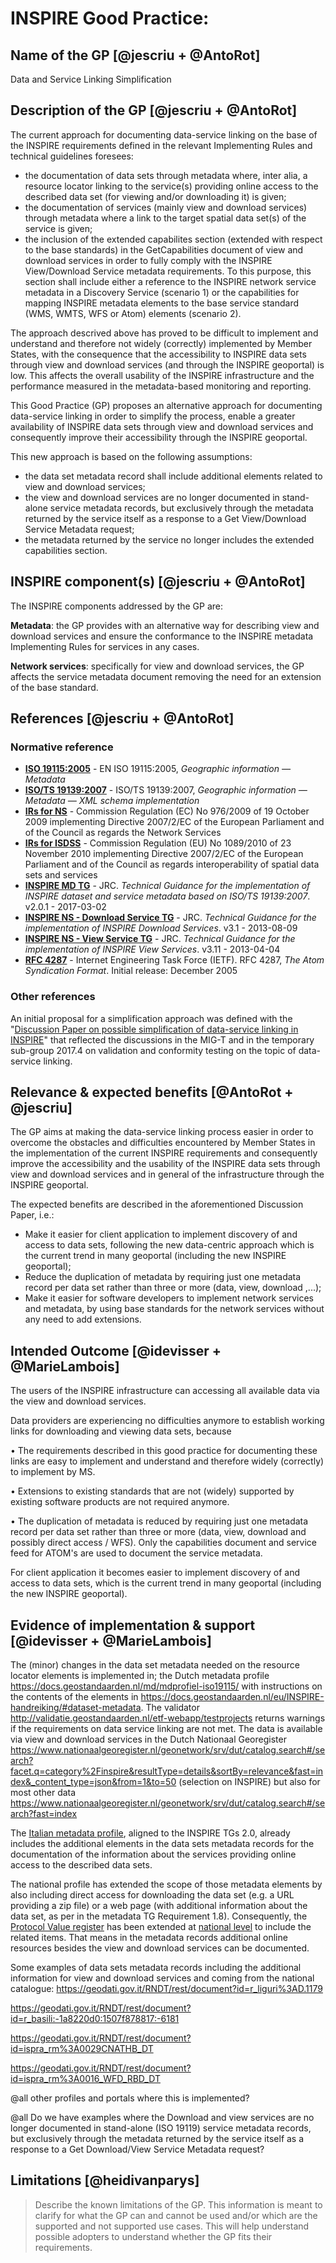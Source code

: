 # INSPIRE Good Practice: <Name>
  
## Name of the GP [@jescriu + @AntoRot]

Data and Service Linking Simplification

## Description of the GP [@jescriu + @AntoRot]

The current approach for documenting data-service linking on the base of the INSPIRE requirements defined in the relevant Implementing Rules and technical guidelines foresees:
  - the documentation of data sets through metadata where, inter alia, a resource locator linking to the service(s) providing online access to the described data set (for viewing and/or downloading it) is given;
  - the documentation of services (mainly view and download services) through metadata where a link to the target spatial data set(s) of the service is given;
  - the inclusion of the extended capabilites section (extended with respect to the base standards) in the GetCapabilities document of view and download services in order to fully comply with
the INSPIRE View/Download Service metadata requirements. To this purpose, this section shall include either a reference to the INSPIRE network service metadata in a Discovery Service (scenario 1) or the capabilities for mapping INSPIRE metadata elements to the base service standard (WMS, WMTS, WFS or Atom) elements (scenario 2).

The approach descrived above has proved to be difficult to implement and understand and therefore not widely (correctly) implemented by Member States, with the consequence that the accessibility to INSPIRE data sets through view and download services (and through the INSPIRE geoportal) is low. This affects the overall usability of the INSPIRE infrastructure and the performance measured in the metadata-based monitoring and reporting.
 
This Good Practice (GP) proposes an alternative approach for documenting data-service linking in order to simplify the process, enable a greater availability of INSPIRE data sets through view and download services and consequently improve their accessibility through the INSPIRE geoportal.

This new approach is based on the following assumptions:
  - the data set metadata record shall include additional elements related to view and download services;
  - the view and download services are no longer documented in stand-alone service metadata records, but exclusively through the metadata returned by the service itself as a response to a Get View/Download Service Metadata request;
  - the metadata returned by the service no longer includes the extended capabilities section.

  
## INSPIRE component(s) [@jescriu + @AntoRot]

The INSPIRE components addressed by the GP are:

**Metadata**: the GP provides with an alternative way for describing view and download services and ensure the conformance to the INSPIRE metadata Implementing Rules for services in any cases.
  
**Network services**: specifically for view and download services, the GP affects the service metadata document removing the need for an extension of the base standard.

  
## References [@jescriu + @AntoRot]
### Normative reference

- **[ISO 19115:2005]** - EN ISO 19115:2005, *Geographic information — Metadata*
- **[ISO/TS 19139:2007]** - ISO/TS 19139:2007, *Geographic information — Metadata — XML schema implementation*
- **[IRs for NS]** - Commission Regulation (EC) No 976/2009 of 19 October 2009 implementing Directive 2007/2/EC of the European Parliament and of the Council as regards the Network Services
- **[IRs for ISDSS]** - Commission Regulation (EU) No 1089/2010 of 23 November 2010 implementing Directive 2007/2/EC of the European Parliament and of the Council as regards interoperability of spatial data sets and services
- **[INSPIRE MD TG]** - JRC. *Technical Guidance for the implementation of INSPIRE dataset and service metadata based on ISO/TS 19139:2007*.  v2.0.1 - 2017-03-02
- **[INSPIRE NS - Download Service TG]** - JRC. *Technical Guidance for the implementation of INSPIRE Download Services*. v3.1 - 2013-08-09
- **[INSPIRE NS - View Service TG]** - JRC. *Technical Guidance for the implementation of INSPIRE View Services*. v3.11 - 2013-04-04
- **[RFC 4287]** - Internet Engineering Task Force (IETF). RFC 4287, *The Atom Syndication Format*. Initial release: December 2005

[ISO 19115:2005]: https://www.isotc211.org/2005/gmd "ISO 19115:2005, Geographic information — Metadata"
[ISO/TS 19139:2007]: https://www.isotc211.org/2005/gmd/ "ISO/TS 19139:2007, Geographic information — Metadata — XML schema implementation"
[IRs for NS]: https://eur-lex.europa.eu/legal-content/EN/TXT/HTML/?uri=CELEX:02009R0976-20141231&from=EN "Implementing Rules for Network Services (consolidated version of 31/12/2014)"
[IRs for ISDSS]: https://eur-lex.europa.eu/legal-content/EN/TXT/HTML/?uri=CELEX:02010R1089-20141231&from=EN "Implementing Rules for interoperability of spatial data sets and services (consolidated version of 31/12/2014)"
[INSPIRE MD TG]: https://inspire.ec.europa.eu/id/document/tg/metadata-iso19139 "Technical Guidance for the implementation of INSPIRE dataset and service metadata based on ISO/TS 19139:2007"
[INSPIRE NS - Download Service TG]: https://inspire.ec.europa.eu/documents/technical-guidance-implementation-inspire-download-services "Technical Guidance for the implementation of INSPIRE Download Services"
[INSPIRE NS - View Service TG]: https://inspire.ec.europa.eu/documents/technical-guidance-implementation-inspire-view-services-1 "Technical Guidance for the implementation of INSPIRE View Services"
[RFC 4287]: https://www.rfc-editor.org/rfc/rfc4287 "The Atom Syndication Format"

  
### Other references

An initial proposal for a simplification approach was defined with the "[Discussion Paper on possible simplification of data-service linking in INSPIRE](https://github.com/INSPIRE-MIF/gp-data-service-linking-simplification/blob/main/resources/Discussion%20Paper%20on%20data-service%20linking%20v0.5.docx)" that reflected the discussions in the MIG-T and in the temporary sub-group 2017.4 on validation and conformity testing on the topic of data-service linking.

  
## Relevance & expected benefits [@AntoRot + @jescriu]

The GP aims at making the data-service linking process easier in order to overcome the obstacles and difficulties encountered by Member States in the implementation of the current INSPIRE requirements and consequently improve the accessibility and the usability of the INSPIRE data sets through view and download services and in general of the infrastructure through the INSPIRE geoportal.

The expected benefits are described in the aforementioned Discussion Paper, i.e.:

  - Make it easier for client application to implement discovery of and access to data sets, following the new data-centric approach which is the current trend in many geoportal (including the new INSPIRE geoportal);
  - Reduce the duplication of metadata by requiring just one metadata record per data set rather than three or more (data, view, download ,...);
  - Make it easier for software developers to implement network services and metadata, by using base standards for the network services without any need to add extensions.

  
## Intended Outcome [@idevisser + @MarieLambois]

  The users of the INSPIRE infrastructure can accessing all available data via the view and download services.
  
  Data providers are experiencing no difficulties anymore to establish working links for downloading and viewing data sets, because  
  
•	The requirements described in this good practice for documenting these links are easy to implement and understand and therefore widely (correctly) to implement by MS.

•	Extensions to existing standards that are not (widely) supported by existing software products are not required anymore.

• The duplication of metadata is reduced by requiring just one metadata record per data set rather than three or more (data, view, download and possibly direct access / WFS). Only the capabilities document and service feed for ATOM's are used to document the service metadata.
  
For client application it becomes easier to implement discovery of and access to data sets, which is the current trend in many geoportal (including the new INSPIRE geoportal).
  
  
## Evidence of implementation & support [@idevisser + @MarieLambois]
  
The (minor) changes in the data set metadata needed on the resource locator elements is implemented in; 
the Dutch metadata profile https://docs.geostandaarden.nl/md/mdprofiel-iso19115/ with instructions on the contents of the elements in https://docs.geostandaarden.nl/eu/INSPIRE-handreiking/#dataset-metadata. 
The validator http://validatie.geostandaarden.nl/etf-webapp/testprojects returns warnings if the requirements on data service linking are not met.
The data is available via view and download services in the Dutch Nationaal Georegister https://www.nationaalgeoregister.nl/geonetwork/srv/dut/catalog.search#/search?facet.q=category%2Finspire&resultType=details&sortBy=relevance&fast=index&_content_type=json&from=1&to=50 (selection on INSPIRE) but also for most other data https://www.nationaalgeoregister.nl/geonetwork/srv/dut/catalog.search#/search?fast=index

The [Italian metadata profile](https://agid.github.io/geodocs/rndt-lg/2.0.1/), aligned to the INSPIRE TGs 2.0, already includes the additional elements in the data sets metadata records for the documentation of the information about the services providing online access to the described data sets.

The national profile has extended the scope of those metadata elements by also including direct access for downloading the data set (e.g. a URL providing a zip file) or a web page (with additional information about the data set, as per in the metadata TG Requirement 1.8). Consequently, the [Protocol Value register](https://inspire.ec.europa.eu/metadata-codelist/ProtocolValue) has been extended at [national level](https://registry.geodati.gov.it/metadata-codelist/ProtocolValue) to include the related items. That means in the metadata records additional online resources besides the view and download services can be documented.
  
Some examples of data sets metadata records including the additional information for view and download services and coming from the national catalogue:
https://geodati.gov.it/RNDT/rest/document?id=r_liguri%3AD.1179
  
https://geodati.gov.it/RNDT/rest/document?id=r_basili:-1a8220d0:1507f878817:-6181

https://geodati.gov.it/RNDT/rest/document?id=ispra_rm%3A0029CNATHB_DT

https://geodati.gov.it/RNDT/rest/document?id=ispra_rm%3A0016_WFD_RBD_DT
  
@all other profiles and portals where this is implemented?

@all
Do we have examples where the Download and view services are no longer documented in stand-alone (ISO 19119) service metadata records, but exclusively through the metadata returned by the service itself as a response to a Get Download/View Service Metadata request?


  
## Limitations [@heidivanparys]
> Describe the known limitations of the GP. This information is meant to clarify for what the GP can and cannot be used and/or which are the supported and not supported use cases. This will help understand possible adopters to understand whether the GP fits their requirements.

  
